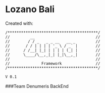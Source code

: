 # **Lozano Bali**

Created with:

	/****************************************/
	//		   __ 							//
	//		  / / _   _ _ __   __ _ 		//
	//		 / / | | | | '_ \ / _` |		//
	//		/ /__| |_| | | | | (_| |		//
	//		\____/\__,_|_| |_|\__,_|		//
	// 										//
	//				Framework				//
	/****************************************/ 

	V 0.1

###Team Denumeris BackEnd